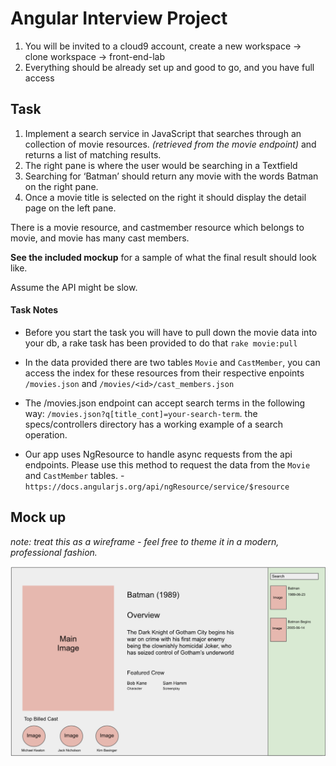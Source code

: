 # Angular Interview Project

1. You will be invited to a cloud9 account, create a new workspace -> clone workspace -> front-end-lab
2. Everything should be already set up and good to go, and you have full access 

## Task

1. Implement a search service in JavaScript that searches through an collection of movie resources. _(retrieved from the movie endpoint)_ and returns a list of matching results.
2. The right pane is where the user would be searching in a Textfield
3. Searching for ‘Batman’ should return any movie with the words Batman on the right pane.
3. Once a movie title is selected on the right it should display the detail page on the left pane.

There is a movie resource, and castmember resource which belongs to movie, and movie has many cast members.

**See the included mockup** for a sample of what the final result should look like.

Assume the API might be slow.

#### Task Notes

* Before you start the task you will have to pull down the movie data into your db, a rake task has been provided to do that `rake movie:pull`

* In the data provided there are two tables `Movie` and `CastMember`, you can access the index for these resources from their respective enpoints `/movies.json` and `/movies/<id>/cast_members.json`

* The /movies.json endpoint can accept search terms in the following way:
`/movies.json?q[title_cont]=your-search-term`. the specs/controllers directory has a working example of a search operation.

* Our app uses NgResource to handle async requests from the api endpoints. Please use this method to request the data from the `Movie` and `CastMember` tables. - `https://docs.angularjs.org/api/ngResource/service/$resource`

## Mock up
_note: treat this as a wireframe - feel free to theme it in a modern, professional fashion._

![Mock Up](doc/lab_ui.png)
